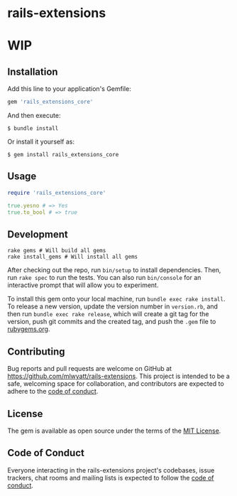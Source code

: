 # rails-extensions
# **WIP**

## Installation

Add this line to your application's Gemfile:

```ruby
gem 'rails_extensions_core'
```

And then execute:

    $ bundle install

Or install it yourself as:

    $ gem install rails_extensions_core


## Usage

```ruby
require 'rails_extensions_core'

true.yesno # => Yes
true.to_bool # => true
```

## Development

```shell
rake gems # Will build all gems
rake install_gems # Will install all gems
```

After checking out the repo, run `bin/setup` to install dependencies. Then, run `rake spec` to run the tests. You can also run `bin/console` for an interactive prompt that will allow you to experiment.

To install this gem onto your local machine, run `bundle exec rake install`. To release a new version, update the version number in `version.rb`, and then run `bundle exec rake release`, which will create a git tag for the version, push git commits and the created tag, and push the `.gem` file to [rubygems.org](https://rubygems.org).

## Contributing

Bug reports and pull requests are welcome on GitHub at https://github.com/mlwyatt/rails-extensions. This project is intended to be a safe, welcoming space for collaboration, and contributors are expected to adhere to the [code of conduct](https://github.com/mlwyatt/rails-extension/blob/master/CODE_OF_CONDUCT.md).

## License

The gem is available as open source under the terms of the [MIT License](https://opensource.org/licenses/MIT).

## Code of Conduct

Everyone interacting in the rails-extensions project's codebases, issue trackers, chat rooms and mailing lists is expected to follow the [code of conduct](https://github.com/mlwyatt/rails-extensions/blob/master/CODE_OF_CONDUCT.md).
